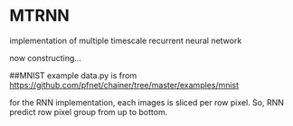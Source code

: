 # MTRNN
implementation of multiple timescale recurrent neural network

now constructing...

##MNIST example
data.py is from https://github.com/pfnet/chainer/tree/master/examples/mnist

for the RNN implementation, each images is sliced per row pixel. So, RNN predict row pixel group from up to bottom.
